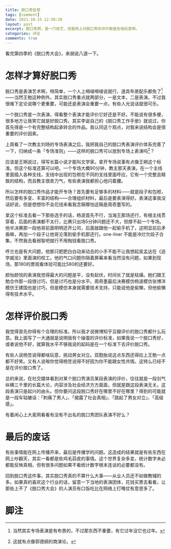 ```yaml
---
title: 脱口秀狂想
tags: [comment]
date: 2021-10-15 12:50:39
layout: post
excerpt: 脱口秀啊，是一门技艺，但是网上对脱口秀的评价都是些啥玩意啊。
categories: 评论
comments: true
---
```


看完第四季的《脱口秀大会》，来胡说八道一下。

# 怎样才算好脱口秀

脱口秀是表演艺术啊，特简单，一个人上嘚啵嘚啵说就行，道具布景配乐都免了[^1]——当然王勉这种例外。其实脱口秀重点就两部分，一是文本，二是表演。不过我很难下定论说哪个更重要，可能还是表演会重要一点，有些人光说话就很可乐。

一个脱口秀是一次表演，得看整个表演才能评价它好还是不好。不能说有很多梗，很多地方让我笑它就是好脱口秀。其实李诞自己的《脱口秀工作手册》就说过，你首先得是一个有完整结构起承转合的作品。我认同这个观点，对我来说结构会是很重要的评价因素。

上周看了一次教主刘旸的专场表演之后，我把我自己的脱口秀表演评价体系完善了一下，归纳成一条「专场准则」——这样的脱口秀可以放到专场上表演吗[^2]？

应该是王朔说过，得写长篇小说才能叫文学家。拿开专场说事有点像王朔这个标准。但这个标准还算可以吧。一个专场大概90分钟，教主那天表演，在一个主线里面插入各种支线，支线中出现的包袱在不同的支线里面呼应，它有一个完整且精致的结构，而且教主很卖力气，有些表演我都担心他闪着腰。

所以怎样的脱口秀作品才能开专场？首先要有足够多的材料——就是段子和包袱，然后要有多变、丰富的结构——合理组织材料，最后是要表演得好。表演这事我没话好说，但是想想你不会花钱来看我念稿哪怕这稿是周奇墨写的。

拿这个标准去看一下那些选手的话，杨波首先不行，当海王那场还行，有根主线贯穿着，后面的表演都不太行，比赛只出场5分钟问题还不大，但撑不起一个专场。他半决赛那一段他哥前面明明还开公司，后面就跟他一起偷手机了，这明显前后矛盾嘛，再加一个段子让他哥沦落到偷手机那还行。one-liner 不能是冷烂欠段子合集，不然我去看弱智吧就行不用掏钱看脱口秀。

呼兰也是有大问题，他那只肥肥白白动来动去的小手不能不让我想起吴孟达在《逃学威龙》里面演的校工。他的气口问题你隔着屏幕来看当然没有问题，如果到现场，那180的票观看体验可能比580的还要好。

颜怡颜悦的表演我觉得最大的问题是平，没有起伏，时间长了就是枯燥。她们跟王勉合作那一段很讨巧，但是讨巧也是分水平。周奇墨最后决赛模仿杨波模仿张博洋模仿王建国也是讨巧，但是模仿本身就需要技术支持，只能说他是偷懒，但他偷懒得有技术水平。

# 怎样评价脱口秀

我觉得首先你得有个合理的标准。所以我才说微博知乎豆瓣评价的脱口秀都什么玩意。我上面写了一大通就是说明我有个操蛋的评价标准，如果我说一个脱口秀好，或者说他不好，就算我水平不够我说的起码是在一个标准下去评价脱口秀。

有些人说杨笠说得都啥玩意，挑动男女对立。双胞胎说这点东西还得拉上王勉一点都不好笑。又有人说唉你觉得杨笠说得不好因为你不能跟女性共情。这特么已经不是在评价脱口秀了。

总的来说，在社交媒体看到对某个脱口秀演员某段表演的评价，往往就是一段剑气纵横三千里的长篇大论，内容涉及社会经济方方面面，但就是跟这段表演无关。这段表演只是起兴的由头。但你要问这段脱口秀好在哪里不好在哪里？得到的可能就是一段车轱辘话：「刺痛了男人」、「揭露了社会真相」、「跳起了男女对立」、「高级感」。

有着闲心上大麦网看看有没有不出名的脱口秀团队表演不好么？

# 最后的废话

有些事情能在网上传播开来，最后是传播学的问题。这造成的结果就是有些东西在网上吵翻天，其实一看都是些鸡毛蒜皮的事情。这个世界复杂多变，统计数字未必都能反映真相，但有很多问题如果不看统计数字根本连谈的必要都没有。

回到脱口秀这件事，其实脱口秀真的不算什么大事——从业人员还不如做教辅的多。如果真的喜欢这个行业的话，留意一下当地的表演团体，花钱买票去看看，让那些上不了《脱口秀大会》的人演员有口饭吃比在网络上打嘴仗有意思多了。


# 脚注
[^1]: 当然其实专场表演是有布景的，不过那东西不重要，有它过年没它也过年。

[^2]: 这就有点像郭德纲的商演论。
